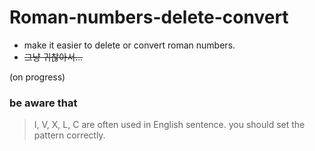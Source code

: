 # Roman-numbers-delete-convert


- make it easier to delete or convert roman numbers.
- ~~그냥 귀찮아서...~~

(on progress)


### be aware that
> I, V, X, L, C are often used in English sentence.
> you should set the pattern correctly.



